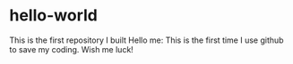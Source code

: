 # hello-world
This is the first repository I built
Hello me:
This is the first time I use github to save my coding. Wish me luck!

